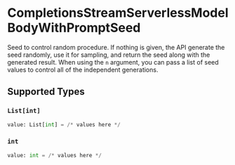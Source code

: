 # CompletionsStreamServerlessModelBodyWithPromptSeed

Seed to control random procedure. If nothing is given, the API generate the seed randomly, use it for sampling, and return the seed along with the generated result. When using the `n` argument, you can pass a list of seed values to control all of the independent generations.


## Supported Types

### `List[int]`

```python
value: List[int] = /* values here */
```

### `int`

```python
value: int = /* values here */
```

